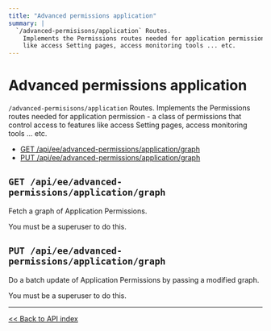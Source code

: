 ```yaml
---
title: "Advanced permissions application"
summary: |
  `/advanced-permisisons/application` Routes.
    Implements the Permissions routes needed for application permission - a class of permissions that control access to features
    like access Setting pages, access monitoring tools ... etc.
---
```


# Advanced permissions application

`/advanced-permisisons/application` Routes.
  Implements the Permissions routes needed for application permission - a class of permissions that control access to features
  like access Setting pages, access monitoring tools ... etc.

  - [GET /api/ee/advanced-permissions/application/graph](#get-apieeadvanced-permissionsapplicationgraph)
  - [PUT /api/ee/advanced-permissions/application/graph](#put-apieeadvanced-permissionsapplicationgraph)

## `GET /api/ee/advanced-permissions/application/graph`

Fetch a graph of Application Permissions.

You must be a superuser to do this.

## `PUT /api/ee/advanced-permissions/application/graph`

Do a batch update of Application Permissions by passing a modified graph.

You must be a superuser to do this.

---

[<< Back to API index](../../api-documentation.md)